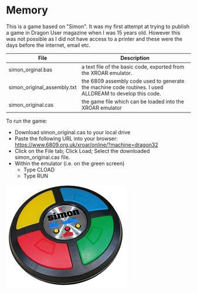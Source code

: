 # Memory
This is a game based on "Simon".  It was my first attempt at trying to publish a game in Dragon User magazine when I was 15 years old.  However this was not possible as I did not have access to a printer and these were the days before the internet, email etc.

| File | Description |
|------------------------------|--------------------------------------------------------------------------------------------------------------|
| simon_orginal.bas            | a text file of the basic code, exported from the XROAR emulator.|
| simon_original_assembly.txt  | the 6809 assembly code used to generate the machine code routines.  I used ALLDREAM to develop this code.    |
| simon_original.cas           |the game file which can be loaded into the XROAR emulator       |

To run the game:
* Download simon_original.cas to your local drive
* Paste the following URL into your browser:  https://www.6809.org.uk/xroar/online/?machine=dragon32
* Click on the File tab; Click Load;  Select the downloaded simon_original.cas file.
* Within the emulator (i.e. on the green screen)
  - Type CLOAD
  - Type RUN

![](/Simon_Electronic_Game.jpg)

